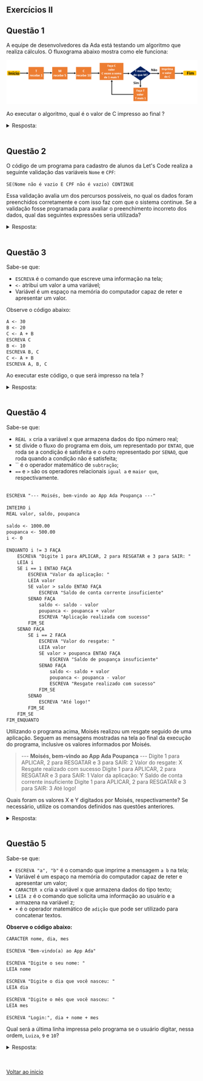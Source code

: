 ## Exercícios II

## Questão 1

A equipe de desenvolvedores da Ada está testando um algoritmo que realiza cálculos. O fluxograma abaixo mostra como ele funciona:

<img src="./img/03.png" alt="" width="700">

Ao executar o algoritmo, qual é o valor de C impresso ao final ?

<details>
<summary>Resposta:</summary>

7200

</details>

<br>

## Questão 2

O código de um programa para cadastro de alunos da Let's Code realiza a seguinte validação das variáveis `Nome` e `CPF`:

`SE(Nome não é vazio E CPF não é vazio) CONTINUE`

Essa validação avalia um dos percursos possíveis, no qual os dados foram preenchidos corretamente e com isso faz com que o sistema continue. Se a validação fosse programada para avaliar o preenchimento incorreto dos dados, qual das seguintes expressões seria utilizada?

<details>
<summary>Resposta:</summary>

SE(Nome é vazio OU CPF é vazio) PARE

</details>

<br>

## Questão 3

Sabe-se que:

- `ESCREVA` é o comando que escreve uma informação na tela;
- `<-` atribui um valor a uma variável;
- Variável é um espaço na memória do computador capaz de reter e apresentar um valor.

Observe o código abaixo:

```
A <- 30
B <- 20
C <- A + B
ESCREVA C
B <- 10
ESCREVA B, C
C <- A + B
ESCREVA A, B, C

```

Ao executar este código, o que será impresso na tela ?

<details>
<summary>Resposta:</summary>

```
> 50
> 10 50
> 30 10 40
```

</details>

<br>

## Questão 4

Sabe-se que:

- `REAL x` cria a variável x que armazena dados do tipo número real;
- `SE` divide o fluxo do programa em dois, um representado por `ENTAO`, que roda se a condição é satisfeita e o outro representado por `SENAO`, que roda quando a condição não é satisfeita;
- `` é o operador matemático de `subtração`;
- `==` e `>` são os operadores relacionais `igual a` e `maior que`, respectivamente.

```

ESCREVA "--- Moisés, bem-vindo ao App Ada Poupança ---"

INTEIRO i
REAL valor, saldo, poupanca

saldo <- 1000.00
poupanca <- 500.00
i <- 0

ENQUANTO i != 3 FAÇA
    ESCREVA "Digite 1 para APLICAR, 2 para RESGATAR e 3 para SAIR: "
    LEIA i
    SE i == 1 ENTAO FAÇA
        ESCREVA "Valor da aplicação: "
        LEIA valor
        SE valor > saldo ENTAO FAÇA
            ESCREVA "Saldo de conta corrente insuficiente"
        SENAO FAÇA
            saldo <- saldo - valor
            poupanca <- poupanca + valor
            ESCREVA "Aplicação realizada com sucesso"
        FIM_SE
    SENAO FAÇA
        SE i == 2 FACA
            ESCREVA "Valor do resgate: "
            LEIA valor
            SE valor > poupanca ENTAO FAÇA
                ESCREVA "Saldo de poupança insuficiente"
            SENAO FAÇA
                saldo <- saldo + valor
                poupanca <- poupanca - valor
                ESCREVA "Resgate realizado com sucesso"
            FIM_SE
        SENAO
            ESCREVA "Até logo!"
        FIM_SE
    FIM_SE
FIM_ENQUANTO

```

Utilizando o programa acima, Moisés realizou um resgate seguido de uma aplicação. Seguem as mensagens mostradas na tela ao final da execução do programa, inclusive os valores informados por Moisés.

> --- **Moisés, bem-vindo ao App Ada Poupança** ---
    Digite 1 para APLICAR, 2 para RESGATAR e 3 para SAIR: 2
    Valor do resgate: X
    Resgate realizado com sucesso
    Digite 1 para APLICAR, 2 para RESGATAR e 3 para SAIR: 1
    Valor da aplicação: Y
    Saldo de conta corrente insuficiente
    Digite 1 para APLICAR, 2 para RESGATAR e 3 para SAIR: 3
    Até logo!
>

Quais foram os valores X e Y digitados por Moisés, respectivamente? Se necessário, utilize os comandos definidos nas questões anteriores.

<details>
<summary>Resposta:</summary>

300 e 1500

</details>

<br>

## Questão 5

Sabe-se que:

- `ESCREVA "a", "b"` é o comando que imprime a mensagem `a b` na tela;
- Variável é um espaço na memória do computador capaz de reter e apresentar um valor;
- `CARACTER x` cria a variável x que armazena dados do tipo texto;
- `LEIA z` é o comando que solicita uma informação ao usuário e a armazena na variável z;
- `+` é o operador matemático de `adição` que pode ser utilizado para concatenar textos.

**Observe o código abaixo:**

```
CARACTER nome, dia, mes

ESCREVA "Bem-vindo(a) ao App Ada"

ESCREVA "Digite o seu nome: "
LEIA nome

ESCREVA "Digite o dia que você nasceu: "
LEIA dia

ESCREVA "Digite o mês que você nasceu: "
LEIA mes

ESCREVA "Login:", dia + nome + mes

```

Qual será a última linha impressa pelo programa se o usuário digitar, nessa ordem, `Luiza`, `9` e `10`?

<details>
<summary>Resposta:</summary>

Login: 9Luiza10

</details>

<br>

<br>

[Voltar ao inicio](/README.md)